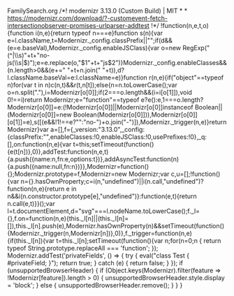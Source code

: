 FamilySearch.org                /\*! modernizr 3.13.0 (Custom Build) | MIT \* \* https://modernizr.com/download/?-customevent-fetch-intersectionobserver-promises-urlparser-addtest !\*/ !function(n,e,t,o){function i(n,e){return typeof n===e}function s(n){var e=l.className,t=Modernizr.\_config.classPrefix||"";if(d&&(e=e.baseVal),Modernizr.\_config.enableJSClass){var o=new RegExp("(^|\\\\s)"+t+"no-js(\\\\s|$)");e=e.replace(o,"$1"+t+"js$2")}Modernizr.\_config.enableClasses&&(n.length>0&&(e+=" "+t+n.join(" "+t)),d?l.className.baseVal=e:l.className=e)}function r(n,e){if("object"==typeof n)for(var t in n)c(n,t)&&r(t,n\[t\]);else{n=n.toLowerCase();var o=n.split("."),i=Modernizr\[o\[0\]\];if(2===o.length&&(i=i\[o\[1\]\]),void 0!==i)return Modernizr;e="function"==typeof e?e():e,1===o.length?Modernizr\[o\[0\]\]=e:(!Modernizr\[o\[0\]\]||Modernizr\[o\[0\]\]instanceof Boolean||(Modernizr\[o\[0\]\]=new Boolean(Modernizr\[o\[0\]\])),Modernizr\[o\[0\]\]\[o\[1\]\]=e),s(\[(e&&!1!==e?"":"no-")+o.join("-")\]),Modernizr.\_trigger(n,e)}return Modernizr}var a=\[\],f={\_version:"3.13.0",\_config:{classPrefix:"",enableClasses:!0,enableJSClass:!0,usePrefixes:!0},\_q:\[\],on:function(n,e){var t=this;setTimeout(function(){e(t\[n\])},0)},addTest:function(n,e,t){a.push({name:n,fn:e,options:t})},addAsyncTest:function(n){a.push({name:null,fn:n})}},Modernizr=function(){};Modernizr.prototype=f,Modernizr=new Modernizr;var c,u=\[\];!function(){var n={}.hasOwnProperty;c=i(n,"undefined")||i(n.call,"undefined")?function(n,e){return e in n&&i(n.constructor.prototype\[e\],"undefined")}:function(e,t){return n.call(e,t)}}();var l=t.documentElement,d="svg"===l.nodeName.toLowerCase();f.\_l={},f.on=function(n,e){this.\_l\[n\]||(this.\_l\[n\]=\[\]),this.\_l\[n\].push(e),Modernizr.hasOwnProperty(n)&&setTimeout(function(){Modernizr.\_trigger(n,Modernizr\[n\])},0)},f.\_trigger=function(n,e){if(this.\_l\[n\]){var t=this.\_l\[n\];setTimeout(function(){var n;for(n=0;n { return typeof String.prototype.replaceAll === 'function'; }); Modernizr.addTest('privateFields', () => { try { eval("class Test { #privateField; }"); return true; } catch (e) { return false; } }); if (unsupportedBrowserHeader) { if (Object.keys(Modernizr).filter(feature => !Modernizr\[feature\]).length > 0) { unsupportedBrowserHeader.style.display = 'block'; } else { unsupportedBrowserHeader.remove(); } } }